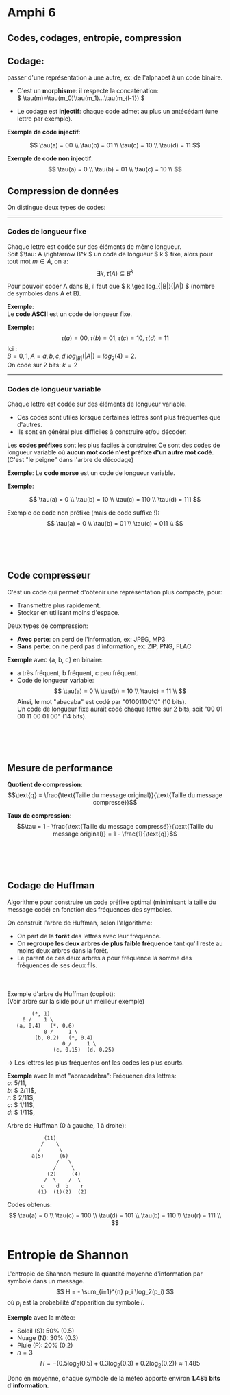 # Amphi 6
## Codes, codages, entropie, compression

## Codage:
passer d'une représentation à une autre, ex: de l'alphabet à un code binaire.
- C'est un **morphisme**: il respecte la concaténation:  
$ \tau(m)=\tau(m_0)\tau(m_1)...\tau(m_{l-1}) $

- Le codage est **injectif**: chaque code admet au plus un antécédant (une lettre par exemple).

**Exemple de code injectif**:

$$
\tau(a) = 00 \\
\tau(b) = 01 \\
\tau(c) = 10 \\
\tau(d) = 11
$$

**Exemple de code non injectif**:
$$
\tau(a) = 0 \\
\tau(b) = 01 \\
\tau(c) = 10 \\
$$
## Compression de données

On distingue deux types de codes:
___

### Codes de longueur fixe
Chaque lettre est codée sur des éléments de même longueur.    
Soit $\tau: A \rightarrow B^k $ un code de longueur $ k $ fixe, alors pour tout mot $m \in A$, on a:
$$ \exists k, \tau(A) \subseteq B^k $$

Pour pouvoir coder A dans B, il faut que $ k \geq log_{|B|}(|A|) $ (nombre de symboles dans A et B).

**Exemple**:  
Le **code ASCII** est un code de longueur fixe.


**Exemple**:  
$$\tau(a) = 00, \tau(b) = 01, \tau(c) = 10, \tau(d) = 11$$
Ici :  
$B = {0,1}, A = {a,b,c,d}$
$log_{|B|}(|A|) = log_2(4) = 2$.  
On code sur 2 bits: $k = 2$
___

### Codes de longueur variable
Chaque lettre est codée sur des éléments de longueur variable.

- Ces codes sont utiles lorsque certaines lettres sont plus fréquentes que d'autres.
- Ils sont en général plus difficiles à construire et/ou décoder.

Les **codes préfixes** sont les plus faciles à construire: Ce sont des codes de longueur variable où **aucun mot codé n'est préfixe d'un autre mot codé**.
(C'est "le peigne" dans l'arbre de décodage)  

**Exemple**: 
Le **code morse** est un code de longueur variable.

**Exemple**:

$$
\tau(a) = 0 \\
\tau(b) = 10 \\
\tau(c) = 110 \\
\tau(d) = 111
$$

Exemple de code non préfixe (mais de code suffixe !):
$$
\tau(a) = 0 \\
\tau(b) = 01 \\
\tau(c) = 011 \\
$$


<div style="margin-top: 100px">

## Code compresseur
C'est un code qui permet d'obtenir une représentation plus compacte, pour:
- Transmettre plus rapidement.
- Stocker en utilisant moins d'espace.

Deux types de compression:
- **Avec perte**: on perd de l'information, ex: JPEG, MP3
- **Sans perte**: on ne perd pas d'information, ex: ZIP, PNG, FLAC

**Exemple** avec {a, b, c} en binaire:
- a très fréquent, b fréquent, c peu fréquent.
- Code de longueur variable:
$$
\tau(a) = 0 \\
\tau(b) = 10 \\
\tau(c) = 11 \\
$$
Ainsi, le mot "abacaba" est codé par "0100110010" (10 bits).  
Un code de longueur fixe aurait codé chaque lettre sur 2 bits, soit "00 01 00 11 00 01 00" (14 bits).

<div style="margin-top: 100px">


## Mesure de performance

**Quotient de compression**:
$$\text{q} = \frac{\text{Taille du message original}}{\text{Taille du message compressé}}$$

**Taux de compression**:
$$\tau = 1 - \frac{\text{Taille du message compressé}}{\text{Taille du message original}} = 1 - \frac{1}{\text{q}}$$


<div style="margin-top: 100px">

## Codage de Huffman
Algorithme pour construire un code préfixe optimal (minimisant la taille du message codé) en fonction des fréquences des symboles.

On construit l'arbre de Huffman, selon l'algorithme:
- On part de la **forêt** des lettres avec leur fréquence.
- On **regroupe les deux arbres de plus faible fréquence** tant qu'il reste au moins deux arbres dans la forêt.
- Le parent de ces deux arbres a pour fréquence la somme des fréquences de ses deux fils.

<div style="margin-top: 50px">

Exemple d'arbre de Huffman (copilot):  
(Voir arbre sur la slide pour un meilleur exemple)  
```
        (*, 1)
     0 /    1 \
   (a, 0.4)   (*, 0.6)
            0 /     1 \
         (b, 0.2)   (*, 0.4)
                  0 /     1 \
               (c, 0.15)  (d, 0.25)
```

$\rightarrow$ Les lettres les plus fréquentes ont les codes les plus courts.

**Exemple** avec le mot "abracadabra":
Fréquence des lettres:  
$a$: $5/11$,  
$b$: $ 2/11$,  
$r$: $ 2/11$,  
$c$: $ 1/11$,  
$d$: $ 1/11$,  

Arbre de Huffman (0 à gauche, 1 à droite):
```
            (11)
           /    \
          /      \
        a(5)     (6)
                /   \
               /     \
             (2)     (4)
            /  \    /  \
           c    d  b    r
          (1)  (1)(2)  (2)
```

Codes obtenus:
$$
\tau(a) = 0 \\
\tau(c) = 100 \\
\tau(d) = 101 \\
\tau(b) = 110 \\
\tau(r) = 111 \\
$$

<div style="margin-top: 50px">


# Entropie de Shannon
L'entropie de Shannon mesure la quantité moyenne d'information par symbole dans un message.
$$ H = - \sum_{i=1}^{n} p_i \log_2(p_i) $$
où $p_i$ est la probabilité d'apparition du symbole $i$.

**Exemple** avec la météo:
- Soleil (S): 50% (0.5)
- Nuage (N): 30% (0.3)
- Pluie (P): 20% (0.2)
- $n = 3$
$$ H = - (0.5 \log_2(0.5) + 0.3 \log_2(0.3) + 0.2 \log_2(0.2)) \approx 1.485$$

Donc en moyenne, chaque symbole de la météo apporte environ **1.485 bits d'information**.